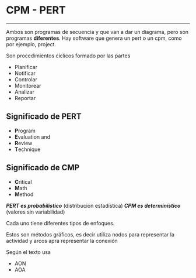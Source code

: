 # CPM - PERT
---
Ambos son programas de secuencia y que van a dar un diagrama, pero son programas **diferentes**. Hay software que genera un pert o un cpm, como por ejemplo, project.

Son procedimientos cíclicos formado por las partes
- Planificar
- Notificar
- Controlar
- Monitorear
- Analizar
- Reportar

## Significado de PERT
- **P**rogram
- **E**valuation and
- **R**eview
- **T**echnique

## Significado de CMP
- **C**ritical
- **M**ath
- **M**ethod

***PERT es probabilístico*** (distribución estadística)
***CPM es determinístico*** (valores sin variabilidad)

Cada uno tiene diferentes tipos de enfoques.

Estos son métodos gráficos, es decir utiliza nodos para representar la actividad y arcos apra representar la conexión

Según el texto usa
- AON
- AOA

